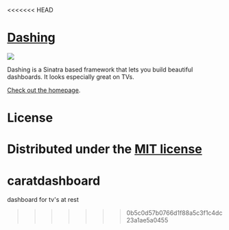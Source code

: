 <<<<<<< HEAD
# [Dashing](http://shopify.github.com/dashing)
![](https://api.travis-ci.org/Shopify/dashing.png)

Dashing is a Sinatra based framework that lets you build beautiful dashboards. It looks especially great on TVs.

[Check out the homepage](http://shopify.github.com/dashing).

# License
Distributed under the [MIT license](https://github.com/Shopify/dashing/blob/master/MIT-LICENSE)
=======
caratdashboard
==============

dashboard for tv's at rest
>>>>>>> 0b5c0d57b0766d1f88a5c3f1c4dc23a1ae5a0455
